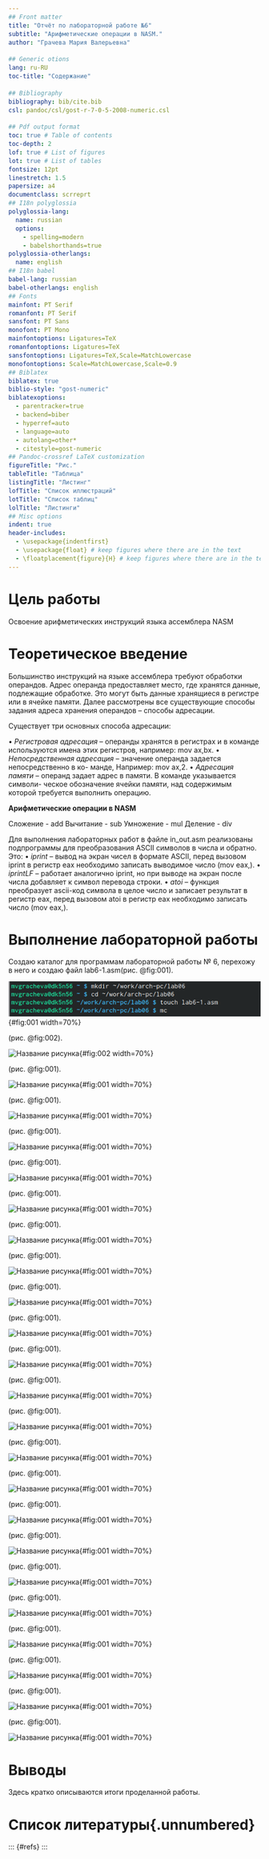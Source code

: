 ```yaml
---
## Front matter
title: "Отчёт по лабораторной работе №6"
subtitle: "Арифметические операции в NASM."
author: "Грачева Мария Валерьевна"

## Generic otions
lang: ru-RU
toc-title: "Содержание"

## Bibliography
bibliography: bib/cite.bib
csl: pandoc/csl/gost-r-7-0-5-2008-numeric.csl

## Pdf output format
toc: true # Table of contents
toc-depth: 2
lof: true # List of figures
lot: true # List of tables
fontsize: 12pt
linestretch: 1.5
papersize: a4
documentclass: scrreprt
## I18n polyglossia
polyglossia-lang:
  name: russian
  options:
	- spelling=modern
	- babelshorthands=true
polyglossia-otherlangs:
  name: english
## I18n babel
babel-lang: russian
babel-otherlangs: english
## Fonts
mainfont: PT Serif
romanfont: PT Serif
sansfont: PT Sans
monofont: PT Mono
mainfontoptions: Ligatures=TeX
romanfontoptions: Ligatures=TeX
sansfontoptions: Ligatures=TeX,Scale=MatchLowercase
monofontoptions: Scale=MatchLowercase,Scale=0.9
## Biblatex
biblatex: true
biblio-style: "gost-numeric"
biblatexoptions:
  - parentracker=true
  - backend=biber
  - hyperref=auto
  - language=auto
  - autolang=other*
  - citestyle=gost-numeric
## Pandoc-crossref LaTeX customization
figureTitle: "Рис."
tableTitle: "Таблица"
listingTitle: "Листинг"
lofTitle: "Список иллюстраций"
lotTitle: "Список таблиц"
lolTitle: "Листинги"
## Misc options
indent: true
header-includes:
  - \usepackage{indentfirst}
  - \usepackage{float} # keep figures where there are in the text
  - \floatplacement{figure}{H} # keep figures where there are in the text
---
```


# Цель работы

Освоение арифметических инструкций языка ассемблера NASM


# Теоретическое введение

Большинство инструкций на языке ассемблера требуют обработки операндов. Адрес операнда предоставляет место, где хранятся данные, подлежащие обработке. Это могут быть данные хранящиеся в регистре или в ячейке памяти. Далее рассмотрены все существующие способы задания адреса хранения операндов – способы адресации.

Существует три основных способа адресации:

• *Регистровая адресация* – операнды хранятся в регистрах и в команде используются
имена этих регистров, например: mov ax,bx.
• *Непосредственная адресация* – значение операнда задается непосредственно в ко-
манде, Например: mov ax,2.
• *Адресация памяти* – операнд задает адрес в памяти. В команде указывается символи-
ческое обозначение ячейки памяти, над содержимым которой требуется выполнить
операцию.

**Арифметические операции в NASM**

Сложение - add
Вычитание - sub
Умножение - mul
Деление - div

Для выполнения лабораторных работ в файле in_out.asm реализованы подпрограммы
для преобразования ASCII символов в числа и обратно. Это:
• *iprint* – вывод на экран чисел в формате ASCII, перед вызовом iprint в регистр eax
необходимо записать выводимое число (mov eax,<int>).
• *iprintLF* – работает аналогично iprint, но при выводе на экран после числа добавляет
к символ перевода строки.
• *atoi* – функция преобразует ascii-код символа в целое число и записает результат
в регистр eax, перед вызовом atoi в регистр eax необходимо записать число (mov
eax,<int>).

# Выполнение лабораторной работы

Создаю каталог для программам лабораторной работы № 6, перехожу в него и создаю файл lab6-1.asm(рис. @fig:001).

![Название рисунка](image/1.png){#fig:001 width=70%}


(рис. @fig:002).

![Название рисунка](image/.png){#fig:002 width=70%}


(рис. @fig:001).

![Название рисунка](image/.png){#fig:001 width=70%}


(рис. @fig:001).

![Название рисунка](image/.png){#fig:001 width=70%}


(рис. @fig:001).

![Название рисунка](image/.png){#fig:001 width=70%}


(рис. @fig:001).

![Название рисунка](image/.png){#fig:001 width=70%}


(рис. @fig:001).

![Название рисунка](image/.png){#fig:001 width=70%}


(рис. @fig:001).

![Название рисунка](image/.png){#fig:001 width=70%}


(рис. @fig:001).

![Название рисунка](image/.png){#fig:001 width=70%}


(рис. @fig:001).

![Название рисунка](image/.png){#fig:001 width=70%}


(рис. @fig:001).

![Название рисунка](image/.png){#fig:001 width=70%}


(рис. @fig:001).

![Название рисунка](image/.png){#fig:001 width=70%}

(рис. @fig:001).

![Название рисунка](image/.png){#fig:001 width=70%}


(рис. @fig:001).

![Название рисунка](image/.png){#fig:001 width=70%}


(рис. @fig:001).

![Название рисунка](image/.png){#fig:001 width=70%}


(рис. @fig:001).

![Название рисунка](image/.png){#fig:001 width=70%}


(рис. @fig:001).

![Название рисунка](image/.png){#fig:001 width=70%}


(рис. @fig:001).

![Название рисунка](image/.png){#fig:001 width=70%}

(рис. @fig:001).

![Название рисунка](image/.png){#fig:001 width=70%}


(рис. @fig:001).

![Название рисунка](image/.png){#fig:001 width=70%}


(рис. @fig:001).

![Название рисунка](image/.png){#fig:001 width=70%}


(рис. @fig:001).

![Название рисунка](image/.png){#fig:001 width=70%}


(рис. @fig:001).

![Название рисунка](image/.png){#fig:001 width=70%}


(рис. @fig:001).

![Название рисунка](image/.png){#fig:001 width=70%}


# Выводы

Здесь кратко описываются итоги проделанной работы.

# Список литературы{.unnumbered}

::: {#refs}
:::
